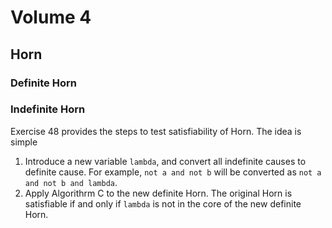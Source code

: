 # Volume 4

## Horn

### Definite Horn

### Indefinite Horn

Exercise 48 provides the steps to test satisfiability of Horn. The idea is
simple

1. Introduce a new variable `lambda`, and convert all indefinite causes to
   definite cause. For example, `not a and not b` will be converted as `not a
   and not b and lambda`.
2. Apply Algorithrm C to the new definite Horn. The original Horn is
   satisfiable if and only if `lambda` is not in the core of the new definite
   Horn.
